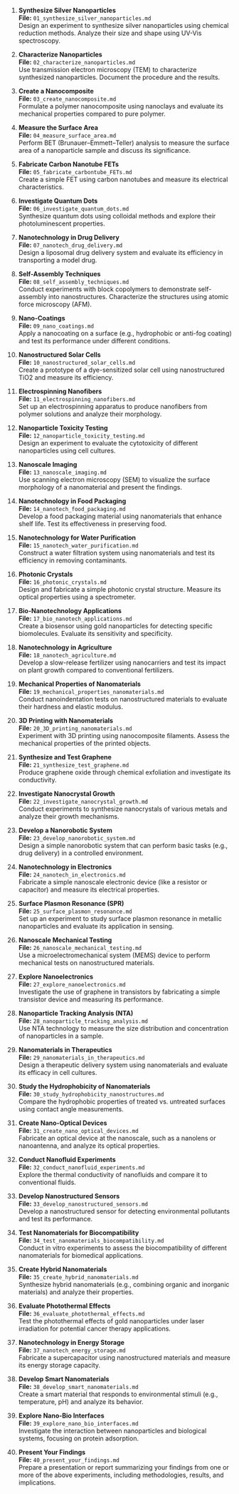 1. **Synthesize Silver Nanoparticles**  
   **File:** `01_synthesize_silver_nanoparticles.md`  
   Design an experiment to synthesize silver nanoparticles using chemical reduction methods. Analyze their size and shape using UV-Vis spectroscopy.

2. **Characterize Nanoparticles**  
   **File:** `02_characterize_nanoparticles.md`  
   Use transmission electron microscopy (TEM) to characterize synthesized nanoparticles. Document the procedure and the results.

3. **Create a Nanocomposite**  
   **File:** `03_create_nanocomposite.md`  
   Formulate a polymer nanocomposite using nanoclays and evaluate its mechanical properties compared to pure polymer.

4. **Measure the Surface Area**  
   **File:** `04_measure_surface_area.md`  
   Perform BET (Brunauer–Emmett–Teller) analysis to measure the surface area of a nanoparticle sample and discuss its significance.

5. **Fabricate Carbon Nanotube FETs**  
   **File:** `05_fabricate_carbontube_FETs.md`  
   Create a simple FET using carbon nanotubes and measure its electrical characteristics.

6. **Investigate Quantum Dots**  
   **File:** `06_investigate_quantum_dots.md`  
   Synthesize quantum dots using colloidal methods and explore their photoluminescent properties.

7. **Nanotechnology in Drug Delivery**  
   **File:** `07_nanotech_drug_delivery.md`  
   Design a liposomal drug delivery system and evaluate its efficiency in transporting a model drug.

8. **Self-Assembly Techniques**  
   **File:** `08_self_assembly_techniques.md`  
   Conduct experiments with block copolymers to demonstrate self-assembly into nanostructures. Characterize the structures using atomic force microscopy (AFM).

9. **Nano-Coatings**  
   **File:** `09_nano_coatings.md`  
   Apply a nanocoating on a surface (e.g., hydrophobic or anti-fog coating) and test its performance under different conditions.

10. **Nanostructured Solar Cells**  
    **File:** `10_nanostructured_solar_cells.md`  
    Create a prototype of a dye-sensitized solar cell using nanostructured TiO2 and measure its efficiency.

11. **Electrospinning Nanofibers**  
    **File:** `11_electrospinning_nanofibers.md`  
    Set up an electrospinning apparatus to produce nanofibers from polymer solutions and analyze their morphology.

12. **Nanoparticle Toxicity Testing**  
    **File:** `12_nanoparticle_toxicity_testing.md`  
    Design an experiment to evaluate the cytotoxicity of different nanoparticles using cell cultures.

13. **Nanoscale Imaging**  
    **File:** `13_nanoscale_imaging.md`  
    Use scanning electron microscopy (SEM) to visualize the surface morphology of a nanomaterial and present the findings.

14. **Nanotechnology in Food Packaging**  
    **File:** `14_nanotech_food_packaging.md`  
    Develop a food packaging material using nanomaterials that enhance shelf life. Test its effectiveness in preserving food.

15. **Nanotechnology for Water Purification**  
    **File:** `15_nanotech_water_purification.md`  
    Construct a water filtration system using nanomaterials and test its efficiency in removing contaminants.

16. **Photonic Crystals**  
    **File:** `16_photonic_crystals.md`  
    Design and fabricate a simple photonic crystal structure. Measure its optical properties using a spectrometer.

17. **Bio-Nanotechnology Applications**  
    **File:** `17_bio_nanotech_applications.md`  
    Create a biosensor using gold nanoparticles for detecting specific biomolecules. Evaluate its sensitivity and specificity.

18. **Nanotechnology in Agriculture**  
    **File:** `18_nanotech_agriculture.md`  
    Develop a slow-release fertilizer using nanocarriers and test its impact on plant growth compared to conventional fertilizers.

19. **Mechanical Properties of Nanomaterials**  
    **File:** `19_mechanical_properties_nanomaterials.md`  
    Conduct nanoindentation tests on nanostructured materials to evaluate their hardness and elastic modulus.

20. **3D Printing with Nanomaterials**  
    **File:** `20_3D_printing_nanomaterials.md`  
    Experiment with 3D printing using nanocomposite filaments. Assess the mechanical properties of the printed objects.

21. **Synthesize and Test Graphene**  
    **File:** `21_synthesize_test_graphene.md`  
    Produce graphene oxide through chemical exfoliation and investigate its conductivity.

22. **Investigate Nanocrystal Growth**  
    **File:** `22_investigate_nanocrystal_growth.md`  
    Conduct experiments to synthesize nanocrystals of various metals and analyze their growth mechanisms.

23. **Develop a Nanorobotic System**  
    **File:** `23_develop_nanorobotic_system.md`  
    Design a simple nanorobotic system that can perform basic tasks (e.g., drug delivery) in a controlled environment.

24. **Nanotechnology in Electronics**  
    **File:** `24_nanotech_in_electronics.md`  
    Fabricate a simple nanoscale electronic device (like a resistor or capacitor) and measure its electrical properties.

25. **Surface Plasmon Resonance (SPR)**  
    **File:** `25_surface_plasmon_resonance.md`  
    Set up an experiment to study surface plasmon resonance in metallic nanoparticles and evaluate its application in sensing.

26. **Nanoscale Mechanical Testing**  
    **File:** `26_nanoscale_mechanical_testing.md`  
    Use a microelectromechanical system (MEMS) device to perform mechanical tests on nanostructured materials.

27. **Explore Nanoelectronics**  
    **File:** `27_explore_nanoelectronics.md`  
    Investigate the use of graphene in transistors by fabricating a simple transistor device and measuring its performance.

28. **Nanoparticle Tracking Analysis (NTA)**  
    **File:** `28_nanoparticle_tracking_analysis.md`  
    Use NTA technology to measure the size distribution and concentration of nanoparticles in a sample.

29. **Nanomaterials in Therapeutics**  
    **File:** `29_nanomaterials_in_therapeutics.md`  
    Design a therapeutic delivery system using nanomaterials and evaluate its efficacy in cell cultures.

30. **Study the Hydrophobicity of Nanomaterials**  
    **File:** `30_study_hydrophobicity_nanostructures.md`  
    Compare the hydrophobic properties of treated vs. untreated surfaces using contact angle measurements.

31. **Create Nano-Optical Devices**  
    **File:** `31_create_nano_optical_devices.md`  
    Fabricate an optical device at the nanoscale, such as a nanolens or nanoantenna, and analyze its optical properties.

32. **Conduct Nanofluid Experiments**  
    **File:** `32_conduct_nanofluid_experiments.md`  
    Explore the thermal conductivity of nanofluids and compare it to conventional fluids.

33. **Develop Nanostructured Sensors**  
    **File:** `33_develop_nanostructured_sensors.md`  
    Develop a nanostructured sensor for detecting environmental pollutants and test its performance.

34. **Test Nanomaterials for Biocompatibility**  
    **File:** `34_test_nanomaterials_biocompatibility.md`  
    Conduct in vitro experiments to assess the biocompatibility of different nanomaterials for biomedical applications.

35. **Create Hybrid Nanomaterials**  
    **File:** `35_create_hybrid_nanomaterials.md`  
    Synthesize hybrid nanomaterials (e.g., combining organic and inorganic materials) and analyze their properties.

36. **Evaluate Photothermal Effects**  
    **File:** `36_evaluate_photothermal_effects.md`  
    Test the photothermal effects of gold nanoparticles under laser irradiation for potential cancer therapy applications.

37. **Nanotechnology in Energy Storage**  
    **File:** `37_nanotech_energy_storage.md`  
    Fabricate a supercapacitor using nanostructured materials and measure its energy storage capacity.

38. **Develop Smart Nanomaterials**  
    **File:** `38_develop_smart_nanomaterials.md`  
    Create a smart material that responds to environmental stimuli (e.g., temperature, pH) and analyze its behavior.

39. **Explore Nano-Bio Interfaces**  
    **File:** `39_explore_nano_bio_interfaces.md`  
    Investigate the interaction between nanoparticles and biological systems, focusing on protein adsorption.

40. **Present Your Findings**  
    **File:** `40_present_your_findings.md`  
    Prepare a presentation or report summarizing your findings from one or more of the above experiments, including methodologies, results, and implications.
